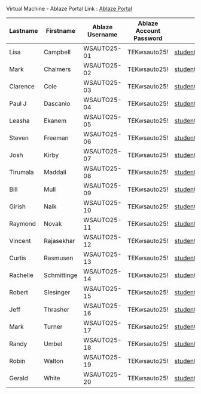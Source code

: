 Virtual Machine - Ablaze Portal Link  : [Ablaze Portal](https://my.ablazedesktop.com)

| Lastname   | Firstname   | Ablaze Username | Ablaze Account Password | Azure Account                                     | Azure Password |
|------------|-------------|------------------|--------------------------|---------------------------------------------------|----------------|
| Lisa      | Campbell      | WSAUTO25-01      | TEKwsauto25!             | student001_OC007@opscosolutions.onmicrosoft.com  | P@ssw0rd20250819! |
| Mark      | Chalmers       | WSAUTO25-02      | TEKwsauto25!             | student002_OC007@opscosolutions.onmicrosoft.com  | P@ssw0rd20250819! |
| Clarence      | Cole       | WSAUTO25-03      | TEKwsauto25!             | student003_OC007@opscosolutions.onmicrosoft.com  | P@ssw0rd20250819! |
| Paul J   | Dascanio      | WSAUTO25-04      | TEKwsauto25!             | student004_OC007@opscosolutions.onmicrosoft.com  | P@ssw0rd20250819! |
| Leasha     | Ekanem         | WSAUTO25-05      | TEKwsauto25!             | student005_OC007@opscosolutions.onmicrosoft.com  | P@ssw0rd20250819! |
| Steven    | Freeman        | WSAUTO25-06      | TEKwsauto25!             | student006_OC007@opscosolutions.onmicrosoft.com  | P@ssw0rd20250819! |
| Josh      | Kirby     | WSAUTO25-07      | TEKwsauto25!             | student007_OC007@opscosolutions.onmicrosoft.com  | P@ssw0rd20250819! |
| Tirumala     | Maddali       | WSAUTO25-08      | TEKwsauto25!             | student008_OC007@opscosolutions.onmicrosoft.com  | P@ssw0rd20250819! |
| Bill    | Mull          | WSAUTO25-09      | TEKwsauto25!             | student009_OC007@opscosolutions.onmicrosoft.com  | P@ssw0rd20250819! |
| Girish     | Naik     | WSAUTO25-10      | TEKwsauto25!             | student010_OC007@opscosolutions.onmicrosoft.com  | P@ssw0rd20250819! |
| Raymond     | Novak   | WSAUTO25-11      | TEKwsauto25!             | student011_OC007@opscosolutions.onmicrosoft.com  | P@ssw0rd20250819! |
| Vincent     | Rajasekhar       | WSAUTO25-12      | TEKwsauto25!             | student012_OC007@opscosolutions.onmicrosoft.com  | P@ssw0rd20250819! |
| Curtis   | Rasmusen      | WSAUTO25-13      | TEKwsauto25!             | student013_OC007@opscosolutions.onmicrosoft.com  | P@ssw0rd20250819! |
| Rachelle     | Schmittinge        | WSAUTO25-14      | TEKwsauto25!             | student014_OC007@opscosolutions.onmicrosoft.com  | P@ssw0rd20250819! |
| Robert    | Slesinger      | WSAUTO25-15      | TEKwsauto25!             | student015_OC007@opscosolutions.onmicrosoft.com  | P@ssw0rd20250819! |
| Jeff      | Thrasher       | WSAUTO25-16      | TEKwsauto25!             | student016_OC007@opscosolutions.onmicrosoft.com  | P@ssw0rd20250819! |
| Mark       | Turner         | WSAUTO25-17      | TEKwsauto25!             | student017_OC007@opscosolutions.onmicrosoft.com  | P@ssw0rd20250819! |
| Randy        | Umbel          | WSAUTO25-18      | TEKwsauto25!             | student018_OC007@opscosolutions.onmicrosoft.com  | P@ssw0rd20250819! |
| Robin      | Walton        | WSAUTO25-19      | TEKwsauto25!             | student019_OC007@opscosolutions.onmicrosoft.com  | P@ssw0rd20250819! |
| Gerald  | White     | WSAUTO25-20      | TEKwsauto25!             | student020_OC007@opscosolutions.onmicrosoft.com  | P@ssw0rd20250819! |
